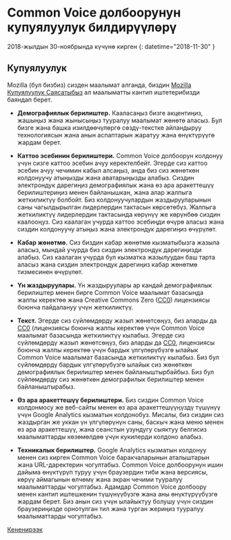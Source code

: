 # Common Voice долбоорунун купуялуулук билдирүүлөрү 

2018-жылдын 30-ноябрында күчүнө кирген {: datetime="2018-11-30" }

## Купуялуулук

Mozilla (бул бизбиз) сизден маалымат алганда, биздин [Mozilla Купуялуулук Саясатыбыз](https://www.mozilla.org/privacy) ал маалыматты кантип иштетерибизди баяндап берет.

* **Демографиялык берилиштер.** Кааласаңыз бизге акцентиңиз, жашыңыз жана жынысыңыз тууралуу маалымат жөнөтө аласыз. Бул бизге жана башка изилдөөчүлөргө сөздү-текстке айландыруу технологиясын жана анын аспаптарын жаратуу жана өнүктүрүүгө жардам берет.

* **Каттоо эсебинин берилиштери.** Common Voice долбоорун колдонуу үчүн сизге каттоо эсебин ачуу керектелбейт. Эгерде сиз каттоо эсебин ачуу чечимин кабыл алсаңыз, анда биз сиз жөнөткөн колдонуучу атыңызды жана аватарыңызды алабыз. Cиздин электрондук дарегиңиз демографиялык жана өз ара аракеттешүү берилиштериңиз менен байланышкан, жана алар жалпыга жеткиликтүү болбойт. Биз колдонуучулардын жаздырууларынын саны чагылдырылган лидерлердин тактасын көрсөтөбүз. Жалпыга жеткиликтүү лидерлердин тактасында көрүнүү же көрүнбөө сиздин каалооңуз. Cиз каалаган учурда каттоо эсебиңди өчүрө аласыз жана сиздин колдонуучу атыңыз жана электрондук дарегиңиз өчүрүлөт.

* **Кабар жөнөтмө.** Сиз биздин кабар жөнөтмө кызматыбызга жазыла аласыз, мындай учурда биз сиздин электрондук дарегиңизди алабыз. Сиз каалаган учурда бул кызматка жазылуудан баш тарта аласыз жана сиздин электрондук дарегиңиз кабар жөнөтмө тизмесинен өчүрүлөт.

* **Үн жаздыруулары.** Үн жаздыруулары ар кандай демографиялык берилиштер менен бирге Common Voice маалымат базасында жалпы керектөө жана Creative Commons Zero ([CC0](https://creativecommons.org/publicdomain/zero/1.0/)) лицензиясы боюнча пайдалануу үчүн жеткиликтүү.

* **Текст.** Эгерде сиз сүйлөмдөрдү жазып жөнөтсөңүз, биз аларды да [CC0](https://creativecommons.org/publicdomain/zero/1.0/) (лицензиясы боюнча жалпы керектөө үчүн Common Voice маалымат базасында жеткиликтүү кылабыз. Эгерде сиз сүйлөмдөрдү жазып жөнөтсөңүз, биз аларды да [CC0](https://creativecommons.org/publicdomain/zero/1.0/), лицензиясы боюнча жалпы керектөө үчүн бардык үлгүлөрүбүзгө ылайык Common Voice маалымат базасында жеткиликтүү кылабыз. Биз бул сүйлөмдөрдү бардык үлгүлөрүбүзгө ылайык сиз жөнөткөн демографиялык берилиштер менен байланыштырбайбыз. Биз бул сүйлөмдөрдү сиз жөнөткөн демографилык берилиштер менен байланыштырабыз.

* **Өз ара аракеттешүү берилиштери.** Биз сиздин Common Voice колдонмосу же веб-сайты менен өз ара аракеттешүүңүздү түшүнүү үчүн Google Analytics кызматын колдонобуз. Мисалы, биз сиздин сиз жаздырган же уккан үн үлгүлөрүнүн саны, баскыч жана меню менен өз ара аракеттешүү, жана сеанстын узундугу сыяктуу белгисиз маалыматтарды көзөмөлдөө үчүн кукилерди колдоно алабыз.

* **Техникалык берилиштер.** Google Analytics кызматын колдонуу менен сиз кирген Common Voice баракчаларынын аталыштарын жана URL-даректерин чогултабыз. Common Voice долбоорунун ишин дайыма өнүктүрүп туруу үчүн браузердин тиби жана версиясы, көрүү аймагынын өлчөмү жана экран чечими тууралуу маалыматтарды чогултабыз. Адамдар Common Voice долбоору менен кантип иштешкенин түшүнүүбүзгө жана аны өнүктүрүүбүзгө жардам берет. Биз анын сиз үчүн ылайыктуу болушу үчүн сиздин браузериңизде орнотулган тил жана турган жериңиз тууралуу маалыматтарды чогултабыз.

[Кененирээк](https://github.com/mozilla/voice-web/blob/master/docs/data_dictionary.md)

